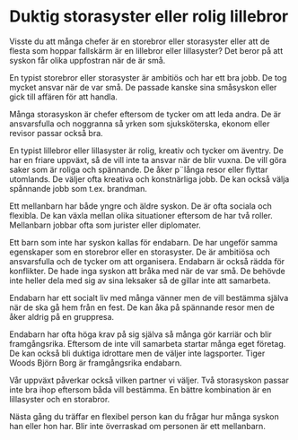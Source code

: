# Duktig storasyster eller rolig lillebror

Visste du att många chefer är en storebror eller storasyster eller att de flesta som hoppar fallskärm är en lillebror eller lillasyster? Det beror på att syskon får olika uppfostran när de är små.

En typist storebror eller storasyster är ambitiös och har ett bra jobb. De tog mycket ansvar när de var små.  De passade kanske sina småsyskon eller gick till affären för att handla.

Många storasyskon är chefer eftersom de tycker om att leda andra. De är ansvarsfulla och noggranna så yrken som sjuksköterska, ekonom eller revisor passar också bra.

En typist lillebror eller lillasyster är rolig, kreativ och tycker om äventry. De har en friare uppväxt, så de vill inte ta ansvar när de blir vuxna. De vill göra saker som är roliga och spännande. De åker p¨långa resor eller flyttar utomlands. De väljer ofta kreativa och konstnärliga jobb. De kan också välja spånnande jobb som t.ex. brandman.

Ett mellanbarn har både yngre och äldre syskon. De är ofta sociala och flexibla. De kan växla mellan olika situationer eftersom de har två roller. Mellanbarn jobbar ofta som jurister eller diplomater.

Ett barn som inte har syskon kallas för endabarn. De har ungeför samma egenskaper som en storebror eller en storasyster. De är ambitiösa och ansvarsfulla och de tycker om att organisera. Endabarn är också rädda för konflikter. De hade inga syskon att bråka med när de var små. De behövde inte heller dela med sig av sina leksaker så de gillar inte att samarbeta.

Endabarn har ett socialt liv med många vänner men de vill bestämma själva när de ska gå hem från en fest. De kan åka på spännande resor men de åker aldrig på en gruppresa.

Endabarn har ofta höga krav på sig själva så många gör karriär och blir framgångsrika. Eftersom de inte vill samarbeta startar många eget företag. De kan också bli duktiga idrottare men de väljer inte lagsporter. Tiger Woods Björn Borg är framgångsrika endabarn.

Vår uppväxt påverkar också vilken partner vi väljer. Två storasyskon passar inte bra ihop eftersom båda vill bestämma. En bättre kombination är en lillasyster och en storabror.

Nästa gång du träffar en flexibel person kan du frågar hur många syskon han eller hon har. Blir inte överraskad om personen är ett mellanbarn.


<!--stackedit_data:
eyJoaXN0b3J5IjpbMTI5NzA0NTIxLDQ5NDk5MDM1Nyw3MjU3ND
YzNiwtNjMwMjAxMjA4XX0=
-->